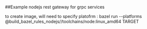 ##Example nodejs rest gateway for grpc services

to create image, will need to specify platofrm : bazel run --platforms @build_bazel_rules_nodejs//toolchains/node:linux_amd64 TARGET
